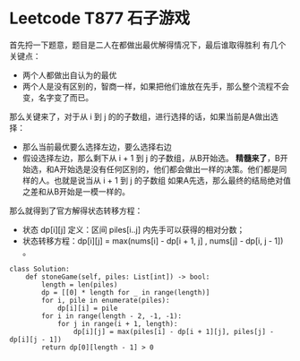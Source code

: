 # Leetcode T877 石子游戏

首先捋一下题意，题目是二人在都做出最优解得情况下，最后谁取得胜利
有几个关键点：

- 两个人都做出自认为的最优
- 两个人是没有区别的，智商一样，如果把他们谁放在先手，那么整个流程不会变，名字变了而已。

那么关键来了，对于从 i 到 j 的的子数组，进行选择的话，如果当前是A做出选择：
- 那么当前最优要么选择左边，要么选择右边
- 假设选择左边，那么剩下从 i + 1 到 j 的子数组，从B开始选。
**精髓来了**，B开始选，和A开始选是没有任何区别的，他们都会做出一样的决策。他们都是同样的人。也就是说当从 i + 1 到 j 的子数组 如果A先选，那么最终的结局绝对值之差和从B开始是一模一样的。

那么就得到了官方解得状态转移方程：
- 状态 dp[i][j] 定义：区间 piles[i..j] 内先手可以获得的相对分数；
- 状态转移方程：dp[i][j] = max(nums[i] - dp[i + 1, j] , nums[j] - dp[i, j - 1]) 。


```python3
class Solution:
    def stoneGame(self, piles: List[int]) -> bool:
        length = len(piles)
        dp = [[0] * length for _ in range(length)]
        for i, pile in enumerate(piles):
            dp[i][i] = pile
        for i in range(length - 2, -1, -1):
            for j in range(i + 1, length):
                dp[i][j] = max(piles[i] - dp[i + 1][j], piles[j] - dp[i][j - 1])
        return dp[0][length - 1] > 0
```
